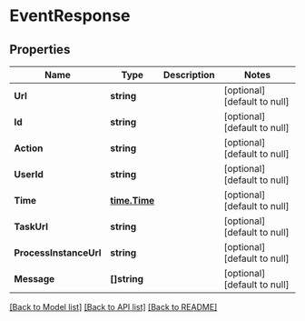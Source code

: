 # EventResponse

## Properties
Name | Type | Description | Notes
------------ | ------------- | ------------- | -------------
**Url** | **string** |  | [optional] [default to null]
**Id** | **string** |  | [optional] [default to null]
**Action** | **string** |  | [optional] [default to null]
**UserId** | **string** |  | [optional] [default to null]
**Time** | [**time.Time**](time.Time.md) |  | [optional] [default to null]
**TaskUrl** | **string** |  | [optional] [default to null]
**ProcessInstanceUrl** | **string** |  | [optional] [default to null]
**Message** | **[]string** |  | [optional] [default to null]

[[Back to Model list]](../README.md#documentation-for-models) [[Back to API list]](../README.md#documentation-for-api-endpoints) [[Back to README]](../README.md)

